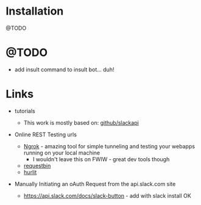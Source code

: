 # Installation
@TODO

# @TODO
* add insult command to insult bot... duh!

# Links
* tutorials
    * This work is mostly based on: [github/slackapi](https://github.com/slackapi/Slack-Python-Onboarding-Tutorial)

* Online REST Testing urls
    * [Ngrok](https://ngrok.com/) - amazing tool for simple tunneling and testing your webapps running on your local machine
        * I wouldn't leave this on FWIW - great dev tools though
    * [requestbin](https://requestb.in)
    * [hurlit](https://www.hurl.it/)

* Manually Initiating an oAuth Request from the api.slack.com site
    * https://api.slack.com/docs/slack-button - add with slack install OK
